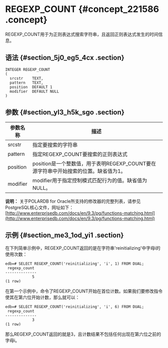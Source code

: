 # REGEXP\_COUNT {#concept_221586 .concept}

REGEXP\_COUNT用于为正则表达式搜索字符串，且返回正则表达式发生的时间信息。

## 语法 {#section_5j0_eg5_4cx .section}

``` {#codeblock_ucs_0w2_qrc}
INTEGER REGEXP_COUNT
(
  srcstr    TEXT,
  pattern   TEXT,
  position  DEFAULT 1
  modifier  DEFAULT NULL
)        
```

## 参数 {#section_yl3_h5k_sgo .section}

|参数名称|描述|
|----|--|
|srcstr|指定要搜索的字符串|
|pattern|指定REGEXP\_COUNT要搜索的正则表达式|
|position|position是一个整数值，用于表明REGEXP\_COUNT要在源字符串中开始搜索的位置。缺省值为1。|
|modifier|modifier用于指定控制模式匹配行为的值。缺省值为NULL。|

**说明：** 关于POLARDB for Oracle所支持的修改器的完整列表，请参见PostgreSQL核心文件，网址如下：[http://www.enterprisedb.com/docs/en/9.3/pg/functions-matching.html](http://www.enterprisedb.com/docs/en/9.3/pg/functions-matching.html)

## 示例 {#section_me3_1od_yi1 .section}

在下列简单示例中，REGEXP\_COUNT返回的是在字符串'reinitializing'中字母i的使用次数：

``` {#codeblock_zqn_w7x_5k3}
edb=# SELECT REGEXP_COUNT('reinitializing', 'i', 1) FROM DUAL;
 regexp_count 
--------------
            5
(1 row)        
```

在第一个示例中，命令了REGEXP\_COUNT开始在首位计数。如果我们要修改指令使其在第六位开始计数，那么就可以：

``` {#codeblock_m8r_mpp_b90}
edb=# SELECT REGEXP_COUNT('reinitializing', 'i', 6) FROM DUAL;
 regexp_count 
--------------
            3
(1 row)            
```

那么REGEXP\_COUNT返回的就是3，且计数结果不包括任何出现在第六位之前的字母i。

